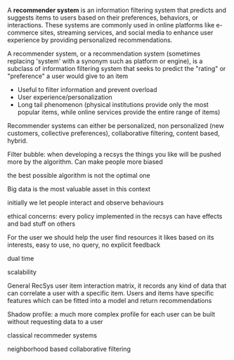 A **recommender system** is an information filtering system that predicts and suggests items to users based on their preferences, behaviors, or interactions. These systems are commonly used in online platforms like e-commerce sites, streaming services, and social media to enhance user experience by providing personalized recommendations.

A recommender system, or a recommendation system (sometimes replacing 'system' with a synonym such as platform or engine), is a subclass of information filtering system that seeks to predict the "rating" or "preference" a user would give to an item

- Useful to filter information and prevent overload
- User experience/personalization
- Long tail phenomenon (physical institutions provide only the most popular items, while online services provide the entire range of items)

Recommender systems can either be personalized, non personalized (new customers, collective preferences), collaborative filtering, content based, hybrid.

Filter bubble: when developing a recsys the things you like will be pushed more by the algorithm. Can make people more biased

the best possible algorithm is not the optimal one

Big data is the most valuable asset in this context

initially we let people interact and observe behaviours

ethical concerns: every policy implemented in the recsys can have effects and bad stuff on others

For the user we should help the user find resources it likes based on its interests, easy to use, no query, no explicit feedback

dual time

scalability

General RecSys
	user item interaction matrix, it records any kind of data that can correlate a user with a specific item. Users and items have specific features which can be fitted into a model and return recommendations
	
	
Shadow profile: a much more complex profile for each user can be built without requesting data to a user

classical recommeder systems

neighborhood based collaborative filtering


